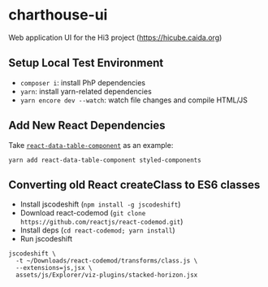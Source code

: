 # charthouse-ui
Web application UI for the Hi3 project (https://hicube.caida.org)

## Setup Local Test Environment

- `composer i`: install PhP dependencies
- `yarn`: install yarn-related dependencies
- `yarn encore dev --watch`: watch file changes and compile HTML/JS

## Add New React Dependencies

Take [`react-data-table-component`](https://www.npmjs.com/package/react-data-table-component)
as an example:
```
yarn add react-data-table-component styled-components
```

## Converting old React createClass to ES6 classes

 - Install jscodeshift (`npm install -g jscodeshift`)
 - Download react-codemod (`git clone https://github.com/reactjs/react-codemod.git`)
 - Install deps (`cd react-codemod; yarn install`)
 - Run jscodeshift
 
```
jscodeshift \
  -t ~/Downloads/react-codemod/transforms/class.js \
  --extensions=js,jsx \
  assets/js/Explorer/viz-plugins/stacked-horizon.jsx
```
